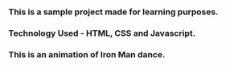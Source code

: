 ### This is a sample project made for learning purposes.
### Technology Used - HTML, CSS and Javascript.

### This is an animation of Iron Man dance.

[Instagram]:
[]